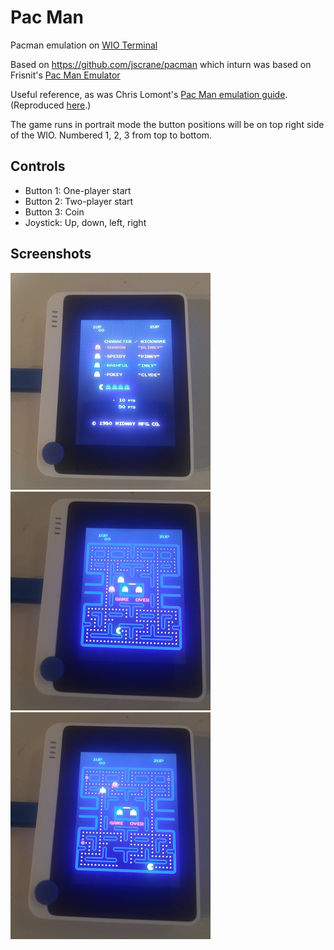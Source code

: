 Pac Man
========

Pacman emulation on
[WIO Terminal](https://wiki.seeedstudio.com/Wio-Terminal-Getting-Started/)

Based on https://github.com/jscrane/pacman which inturn was based on Frisnit's [Pac Man Emulator](http://www.frisnit.com/pac-man-machine-emulator/)

Useful reference, as was Chris Lomont's [Pac Man emulation 
guide](http://www.lomont.org/Software/Games/PacMan/PacmanEmulation.pdf).
(Reproduced [here](docs/PacmanEmulation.pdf).)

The game runs in portrait mode the button positions will be on top right side of the WIO. Numbered 1, 2, 3 from top to bottom.

Controls
--------
- Button 1: One-player start
- Button 2: Two-player start
- Button 3: Coin
- Joystick: Up, down, left, right

Screenshots
-----------

![shot1](docs/shot1.jpg) ![shot2](docs/shot2.jpg) ![shot3](docs/shot3.jpg)
